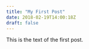 ```yaml
---
title: "My First Post"
date: 2018-02-19T14:00:18Z
draft: false
---
```

This is the text of the first post.